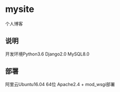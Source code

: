 # mysite
个人博客

## 说明
开发环境Python3.6 Django2.0 MySQL8.0 

## 部署
阿里云Ubuntu16.04 64位
Apache2.4 + mod_wsgi部署

